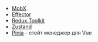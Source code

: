 - [MobX](https://mobx.js.org/)
- [Effector](https://effector.dev/ru/)
- [Redux Toolkit](https://redux-toolkit.js.org/rtk-query/overview)
- [Zustand](https://github.com/pmndrs/zustand)
- [Pinia](https://pinia.vuejs.org/) - стейт менеджер для Vue